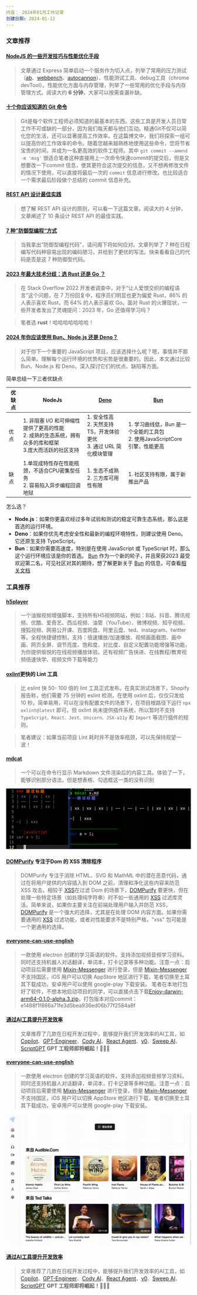 ```yaml
---
内容： 2024年01月工作记录
创建日期: 2024-01-12
---
```


### 文章推荐
#### [NodeJS 的一些开发技巧与性能优化手段](https://medium.com/@Choco23/node-js-mastery-advanced-development-performance-tips-da07355c1e8a)
> 文章通过 Express 简单启动一个服务作为切入点，列举了常用的压力测试（[ab](https://httpd.apache.org/docs/2.4/programs/ab.html)、[webbench](http://home.tiscali.cz/~cz210552/webbench.html)、[autocannon](https://github.com/mcollina/autocannon)）、性能测试工具、debug工具（chrome devTool）。性能优化方面与内存管理，列举了一些常用的优化手段与内存管理方式。阅读大约 **6 分钟**，大家可以按需查漏补缺。

#### [十个你应该知道的 Git 命令](https://levelup.gitconnected.com/10-must-know-git-commands-for-software-engineers-ffc6687d6dfd)
> Git是每个软件工程师必须知道的最基本的东西。这些工具是开发人员日常工作不可或缺的一部分，因为我们每天都与他们互动。精通Git不仅可以简化您的生活，还可以显著提高工作效率。在这篇博文中，我们将探索一组可以提高你的工作效率的命令。随着您越来越熟练地使用这些命令，您将节省宝贵的时间，并成为一名更高效的软件工程师。其中 `git commit --amend -m 'msg'` 很适合笔者这种直接用上一次命令快速commit的提交后，但是又想要改一下commit 信息，使其更符合这次提交的信息，又不想再修改文件的情况下使用，可以直接将最后一次的 `commit` 信息进行修改。也比较适合一个需求最后阶段做个总结的 commit 信息补充。

#### [REST API 设计最佳实践](https://medium.com/@techworldwithmilan/rest-api-design-best-practices-2eb5e749d428)
> 想了解 REST API 设计的原则，可以看一下这篇文章。阅读大约 4 分钟，文章阐述了 10 条设计 REST API 的最佳实践。


#### [7 种”防御型编程“方式](https://medium.com/@Evelyn.Taylor/7-bad-ways-to-write-javascript-f41186f6dd05)
> 当我拿出“防御型编程代码”，请问阁下将如何应对。文章列举了 7 种在日程编写代码种容易出现的编码陋习，并给到了更优的写法。快来看看自己的代码是否是这 7 种防御型代码。


#### [2023 年最大技术分歧：选 Rust 还是 Go ？](https://mp.weixin.qq.com/s/QP69q7LYZMF7tvcrvj31gg)
> 在 Stack Overflow 2022 开发者调查中，对于“让人爱恨交织的编程语言”这个问题，在 7 万份回复中，程序员们明显也更为偏爱 Rust，86% 的人表示喜欢 Rust，而 64% 的人表示喜欢 Go。面对 Rust 的火爆现状，一些开发者发出了灵魂提问：2023 年，Go 还值得学习吗？


> 笔者选 **rust**！哈哈哈哈哈哈哈！


#### [2024 年你应该使用 Bun、Node.js 还是 Deno？](https://mp.weixin.qq.com/s/ygHeG3HDGdeBiuYF6v1Pdg)
> 对于你下一个重要的 JavaScript 项目，应该选择什么呢？嗯，事情并不那么简单。理解每个运行环境的优势和劣势是很重要的。因此，本文通过比较 Bun、Node.js 和 Deno，深入探讨它们的优点、缺陷等方面。

简单总结一下三者优缺点


| 优缺点| NodeJs | [Deno](https://github.com/denoland/deno) |  [Bun](https://github.com/oven-sh/bun) |
| --- | -------- | -------- | -------- |
|优点|1. 非阻塞 I/O 和可伸缩性提供了更高的性能 <br> 2. 成熟的生态系统，拥有众多的库和框架<br> 3.庞大而活跃的社区支持 |1. 安全性高<br> 2. 天然支持 TS，开发体验更优 <br> 3. 通过 URL 简化模块管理|1. 学习曲线低，Bun 是一个全能的工具包<br> 2. 使用JavaScriptCore 引擎，性能更高|
|缺点|1.单现成特性存在性能瓶颈，不适合CPU密集型任务<br>2. 容易陷入异步编程回调地狱|1. 生态不成熟<br> 2. 三方库可用性有限|1. 社区支持有限，属于新推出产品|
怎么选？
- **Node.js**：如果你更喜欢经过多年试验和测试的稳定可靠生态系统，那么这是首选的运行环境。
- **Deno**：如果你优先考虑安全性和最新的编程环境特性，则建议使用 Deno。它还原生支持 TypeScript。
- **Bun**：如果你需要高速度，特别是在使用 JavaScript 或 TypeScript 时，那么这个运行环境应该是你的首选。
[Bun](https://github.com/oven-sh/bun) 作为一个新的轮子，并且荣获2023 最受欢迎第二名，可见社区对其的期待，想了解更新关于 [Bun](https://github.com/oven-sh/bun) 的信息，可查看[相关文档](https://juejin.cn/post/7277387014046335010)

### 工具推荐
#### [h5player](https://github.com/xxxily/h5player)
> 一个油猴视频增强脚本，支持所有H5视频网站，例如：B站、抖音、腾讯视频、优酷、爱奇艺、西瓜视频、油管（YouTube）、微博视频、知乎视频、搜狐视频、网易公开课、百度网盘、阿里云盘、ted、instagram、twitter等。全程快捷键控制，支持：倍速播放/加速播放、视频画面截图、画中画、网页全屏、调节亮度、饱和度、对比度、自定义配置功能增强等功能，为你提供愉悦的在线视频播放体验。还有视频广告快进、在线教程/教育视频倍速快学、视频文件下载等能力

#### [oxlint](https://oxc-project.github.io/blog/2023-12-12-announcing-oxlint.html)更快的 Lint 工具
> 比 eslint 快 50- 100 倍的 lint 工具正式发布。在真实测试场景下，Shopify 报告称，他们需要 75 分钟的 eslint 检测，在使用 oxlint 后，仅仅只发给 10 秒。简单易用，可以在没有配置文件的场景下，在项目根路径下运行 `npx oxlint@latest` 即可。但 oxlint 尚未提供插件系统，所以暂时不支持 `TypeScript、React、Jest、Unicorn、JSX-a11y` 和 `Import` 等流行插件的规则。

> 笔者建议：如果当前项目 Lint 耗时并不是效率瓶颈，可以先保持观望一波！

#### [mdcat](https://github.com/swsnr/mdcat)
> 一个可以在命令行显示 Markdown 文件渲染后的内容工具。体验了一下，能够识别部分语法，但是想表格、勾选框这一类的没有识别
<img src="./mdcat.png"/>

#### [DOMPurify](https://github.com/cure53/DOMPurify) 专注于Dom 的 XSS 清除程序
> DOMPurify 专注于消除 HTML、SVG 和 MathML 中的潜在恶意代码，通过在将用户提供的内容插入到 DOM 之前，清理和净化这些内容来防范 XSS 攻击。相较于 [XSS](https://github.com/leizongmin/js-xss)在过滤 Dom 的场景下，[DOMPurify](https://github.com/cure53/DOMPurify) 要更快，但在处理一些特定场景（如处理纯字符串）时不如一些通用的  [XSS](https://github.com/leizongmin/js-xss) 过滤库灵活。简单来说，如果你主要关注在前端处理用户输入并防范 XSS，[DOMPurify](https://github.com/cure53/DOMPurify) 是一个强大的选择，尤其是在处理 DOM 内容方面。如果你需要通用的  [XSS](https://github.com/leizongmin/js-xss) 过滤功能，或者对性能要求不是特别严格，"xss" 包可能是一个更通用的选择。

#### [everyone-can-use-english](https://github.com/xiaolai/everyone-can-use-english)
> 一款使用 electron 创建的学习英语的软件。支持添加视频音频学习资料。同时还支持机器人对话翻译，单词本，打卡记录等多种功能。注意一点：启动项目后需要使用 [Mixin-Messenger](https://messenger.mixin.one/zh/download?platform=iOS) 进行登录，但是 [Mixin-Messenger](https://messenger.mixin.one/zh/download?platform=iOS)不支持国区，iOS 用户可以切换 AppStore 地区进行下载，笔者切换至土耳其下载成功，安卓用户可以使用 google-play 下载安装。
> 笔者在本地打包好了软件，不想本地启动项目的同学，可以直接点击下载[Enjoy-darwin-arm64-0.1.0-alpha.3.zip](https://ee-clodis.corp.kuaishou.com/s/1qGCTWyQ2TpnbFDQQ4cIzm)，打包版本对应commit：e1488f1f866a71fe3d5bea936ed06b77f2584a8f


#### [通过AI工具提升开发效率](https://hackernoon.com/ai-powered-tools-that-doubled-my-development-speed)
> 文章推荐了几款在日程开发过程中，能够提升我们开发效率的AI工具，如[Copilot](https://github.com/features/copilot?ref=hackernoon.com)、[GPT-Engineer](https://github.com/gpt-engineer-org/gpt-engineer?ref=hackernoon.com)、[Cody AI](https://github.com/sourcegraph/cody?ref=hackernoon.com)、[React Agent](https://github.com/eylonmiz/react-agent?ref=hackernoon.com)、[v0](https://v0.dev/?ref=hackernoon.com)、[Sweep AI](https://github.com/sweepai/sweep?ref=hackernoon.com)、[ScriptGPT](https://github.com/ukanwat/scriptgpt/?ref=hackernoon.com)
> **GPT 工程师即将崛起！🤣🤣🤣**

#### [everyone-can-use-english](https://github.com/xiaolai/everyone-can-use-english)
> 一款使用 electron 创建的学习英语的软件。支持添加视频音频学习资料。同时还支持机器人对话翻译，单词本，打卡记录等多种功能。注意一点：启动项目后需要使用 [Mixin-Messenger](https://messenger.mixin.one/zh/download?platform=iOS) 进行登录，但是 [Mixin-Messenger](https://messenger.mixin.one/zh/download?platform=iOS)不支持国区，iOS 用户可以切换 AppStore 地区进行下载，笔者切换至土耳其下载成功，安卓用户可以使用 google-play 下载安装。
<img src="./speak-english.png" />


#### [通过AI工具提升开发效率](https://hackernoon.com/ai-powered-tools-that-doubled-my-development-speed)
> 文章推荐了几款在日程开发过程中，能够提升我们开发效率的AI工具，如[Copilot](https://github.com/features/copilot?ref=hackernoon.com)、[GPT-Engineer](https://github.com/gpt-engineer-org/gpt-engineer?ref=hackernoon.com)、[Cody AI](https://github.com/sourcegraph/cody?ref=hackernoon.com)、[React Agent](https://github.com/eylonmiz/react-agent?ref=hackernoon.com)、[v0](https://v0.dev/?ref=hackernoon.com)、[Sweep AI](https://github.com/sweepai/sweep?ref=hackernoon.com)、[ScriptGPT](https://github.com/ukanwat/scriptgpt/?ref=hackernoon.com)
> **GPT 工程师即将崛起！🤣🤣🤣**